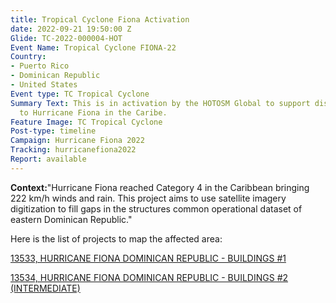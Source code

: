 ```yaml
---
title: Tropical Cyclone Fiona Activation
date: 2022-09-21 19:50:00 Z
Glide: TC-2022-000004-HOT
Event Name: Tropical Cyclone FIONA-22
Country:
- Puerto Rico
- Dominican Republic
- United States
Event type: TC Tropical Cyclone
Summary Text: This is in activation by the HOTOSM Global to support disaster response
  to Hurricane Fiona in the Caribe.
Feature Image: TC Tropical Cyclone
Post-type: timeline
Campaign: Hurricane Fiona 2022
Tracking: hurricanefiona2022
Report: available
---
```


<strong>Context:</strong>"Hurricane Fiona reached Category 4 in the Caribbean bringing 222 km/h winds and rain. This project aims to use satellite imagery digitization to fill gaps in the structures common operational dataset of eastern Dominican Republic."<be> 

Here is the list of projects to map the affected area:

<a href="https://tasks.hotosm.org/projects/13533">13533, 
HURRICANE FIONA DOMINICAN REPUBLIC - BUILDINGS #1
</a>

<a href="https://tasks.hotosm.org/projects/13534">13534, 
HURRICANE FIONA DOMINICAN REPUBLIC - BUILDINGS #2 (INTERMEDIATE)</a>